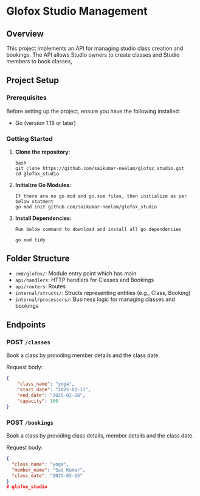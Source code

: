 # Glofox Studio Management

## Overview
This project implements an API for managing studio class creation and bookings. The API allows Studio owners to create classes and Studio members to book classes,


## Project Setup

### Prerequisites

Before setting up the project, ensure you have the following installed:

- Go (version 1.18 or later)

### Getting Started

1. **Clone the repository:**
    ```
    bash
    git clone https://github.com/saikumar-neelam/glofox_studio.git
    cd glofox_studio
    ```

2. **Initialize Go Modules:**
    ```
    If there are no go.mod and go.sum files, then initialize as per below statment
    go mod init github.com/saikumar-neelam/glofox_studio
    ```

3. **Install Dependencies:**
    ```
    Run below command to download and install all go dependencies

    go mod tidy
    ```

## Folder Structure
- `cmd/glofox/`: Module entry point which has main
- `api/handlers`: HTTP handlers for Classes and Bookings
- `api/routers`: Routes
- `internal/structs/`: Structs representing entities (e.g., Class, Booking)
- `internal/processors/`: Business logic for managing classes and bookings

## Endpoints
### POST `/classes`
Book a class by providing member details and the class date.

Request body:
```json
{
    "class_name": "yoga",
    "start_date": "2025-02-13",
    "end_date": "2025-02-28",
    "capacity": 100
}
```

### POST `/bookings`
Book a class by providing class details, member details and the class date.

Request body:
```json
{
  "class_name": "yoga",
  "member_name": "Sai Kumar",
  "class_date": "2025-02-15"
}
# glofox_studio
